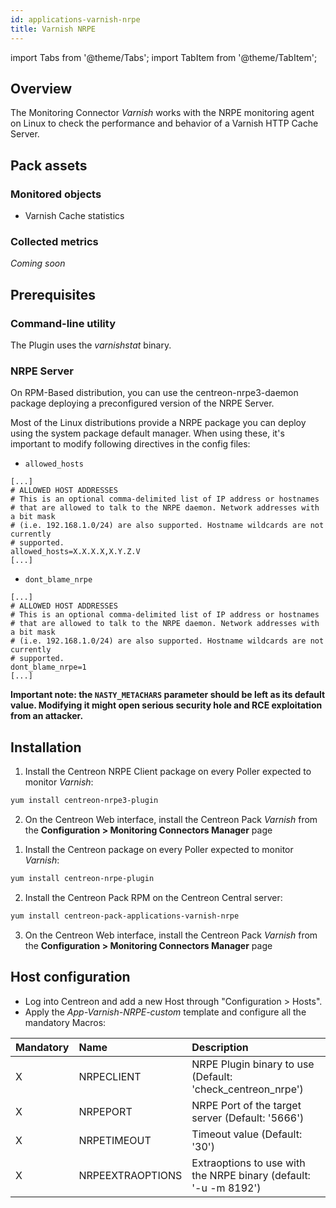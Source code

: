 ```yaml
---
id: applications-varnish-nrpe
title: Varnish NRPE
---
```

import Tabs from '@theme/Tabs';
import TabItem from '@theme/TabItem';


## Overview

The Monitoring Connector *Varnish* works with the NRPE monitoring agent on Linux to check 
the performance and behavior of a Varnish HTTP Cache Server. 

## Pack assets

### Monitored objects

* Varnish Cache statistics

### Collected metrics

*Coming soon*

## Prerequisites

### Command-line utility

The Plugin uses the *varnishstat* binary. 

### NRPE Server

On RPM-Based distribution, you can use the centreon-nrpe3-daemon package deploying 
a preconfigured version of the NRPE Server. 

Most of the Linux distributions provide a NRPE package you can deploy using the system
package default manager. When using these, it's important to modify following directives
in the config files: 

* `allowed_hosts`

```shell
[...]
# ALLOWED HOST ADDRESSES
# This is an optional comma-delimited list of IP address or hostnames
# that are allowed to talk to the NRPE daemon. Network addresses with a bit mask
# (i.e. 192.168.1.0/24) are also supported. Hostname wildcards are not currently
# supported.
allowed_hosts=X.X.X.X,X.Y.Z.V
[...]
```

* `dont_blame_nrpe`

```shell
[...]
# ALLOWED HOST ADDRESSES
# This is an optional comma-delimited list of IP address or hostnames
# that are allowed to talk to the NRPE daemon. Network addresses with a bit mask
# (i.e. 192.168.1.0/24) are also supported. Hostname wildcards are not currently
# supported.
dont_blame_nrpe=1
[...]
```

**Important note: the `NASTY_METACHARS` parameter should be left as its default value.
Modifying it might open serious security hole and RCE exploitation from an attacker.** 

## Installation 

<Tabs groupId="sync">
<TabItem value="Online License" label="Online License">

1. Install the Centreon NRPE Client package on every Poller expected to monitor *Varnish*:

```bash
yum install centreon-nrpe3-plugin
```

2. On the Centreon Web interface, install the Centreon Pack *Varnish* 
from the **Configuration > Monitoring Connectors Manager** page

</TabItem>
<TabItem value="Offline License" label="Offline License">

1. Install the Centreon package on every Poller expected to monitor *Varnish*:

```bash
yum install centreon-nrpe-plugin
```

2. Install the Centreon Pack RPM on the Centreon Central server:

```bash
yum install centreon-pack-applications-varnish-nrpe
```

3. On the Centreon Web interface, install the Centreon Pack *Varnish* 
from the **Configuration > Monitoring Connectors Manager** page

</TabItem>
</Tabs>

## Host configuration

* Log into Centreon and add a new Host through "Configuration > Hosts".
* Apply the *App-Varnish-NRPE-custom* template and configure all the mandatory Macros:

| Mandatory | Name             | Description                                                      |
|:----------|:-----------------|:---------------------------------------------------------------- |
| X         | NRPECLIENT       | NRPE Plugin binary to use (Default: 'check_centreon_nrpe')       |
| X         | NRPEPORT         | NRPE Port of the target server (Default: '5666')                 |
| X         | NRPETIMEOUT      | Timeout value (Default: '30')                                    |
| X         | NRPEEXTRAOPTIONS | Extraoptions to use with the NRPE binary (default: '-u -m 8192') |